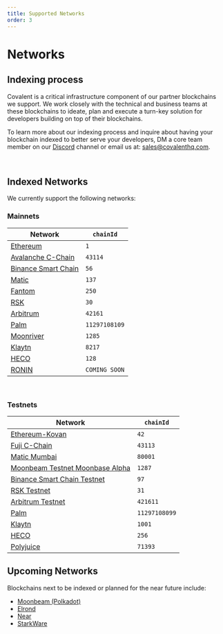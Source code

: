 ```yaml
---
title: Supported Networks
order: 3
---
```


# Networks

## Indexing process

Covalent is a critical infrastructure component of our partner blockchains we support. We work closely with the technical and business teams at these blockchains to ideate, plan and execute a turn-key solution for developers building on top of their blockchains.

To learn more about our indexing process and inquire about having your blockchain indexed to better serve your developers, DM a core team member on our [Discord](https://discord.gg/M4aRubV) channel or email us at: sales@covalenthq.com.

&nbsp;

## Indexed Networks

We currently support the following networks:

### Mainnets

<TableWrap>

| Network                                  | `chainId` |
| ---------------------------------------- | --------- |
| [Ethereum](/networks/ethereum)           | `1`       |
| [Avalanche C-Chain](/networks/avalanche) | `43114`   |
| [Binance Smart Chain](/networks/bsc)     | `56`      |
| [Matic](/networks/matic)                 | `137`     |
| [Fantom](/networks/fantom)               | `250`     |
| [RSK](/networks/rsk)                     | `30`     |
| [Arbitrum](/networks/arbitrum)           | `42161`     |
| [Palm](/networks/palm)                   | `11297108109`     |
| [Moonriver](/networks/moonriver)         | `1285` |
| [Klaytn](/networks/klaytn)               | `8217` |
| [HECO](/networks/heco)               | `128` |
| [RONIN](/networks/ronin)               | `COMING SOON` |

</TableWrap>

&nbsp;

### Testnets

<TableWrap>

| Network                             | `chainId` |
| ----------------------------------- | --------- |
| [Ethereum-Kovan](/networks/ethereum) | `42`   |
| [Fuji C-Chain](/networks/avalanche) | `43113`   |
| [Matic Mumbai](/networks/matic)     | `80001`   |
| [Moonbeam Testnet Moonbase Alpha](/networks/moonbeam)     | `1287`   |
| [Binance Smart Chain Testnet](/networks/bsc)     | `97`   |
| [RSK Testnet](/networks/rsk)               | `31`     |
| [Arbitrum Testnet](/networks/arbitrum)               | `421611`     |
| [Palm](/networks/palm)                   | `11297108099`     |
| [Klaytn](/networks/klaytn)                   | `1001`     |
| [HECO](/networks/heco)               | `256` |
| [Polyjuice](/networks/polyjuice)               | `71393` |
</TableWrap>

## Upcoming Networks

Blockchains next to be indexed or planned for the near future include:
* [Moonbeam (Polkadot)](https://moonbeam.network/)
* [Elrond](https://elrond.com/)
* [Near](https://near.org/)
* [StarkWare](https://starkware.co/)
